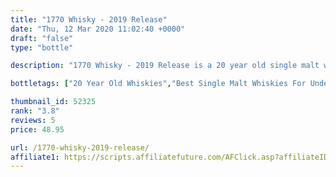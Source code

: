 ```yaml
---
title: "1770 Whisky - 2019 Release"
date: "Thu, 12 Mar 2020 11:02:40 +0000"
draft: "false"
type: "bottle"

description: "1770 Whisky - 2019 Release is a 20 year old single malt whisky. Rated an average of 3.8 out of 5 by 5 reviewers and available from Master of Malt for only £48.95, with reviews like that this is one single malt whisky you can't afford to miss"

bottletags: ["20 Year Old Whiskies","Best Single Malt Whiskies For Under £50","Best Single Malt Whiskies for under £75","Single Malt Whiskies","Spirit Caramel (E150A)","Vintage 2019 - Whiskies made in 2019","Whiskies may contain Spirit Caramel (E150A)"]

thumbnail_id: 52325
rank: "3.8"
reviews: 5
price: 48.95

url: /1770-whisky-2019-release/
affiliate1: https://scripts.affiliatefuture.com/AFClick.asp?affiliateID=346829&merchantID=7042&programmeID=24815&mediaID=0&tracking=&afsource=20&url=https://www.masterofmalt.com/whiskies/the-glasgow-distillery-co/1770-whisky-2019-release-whisky/
---
```



